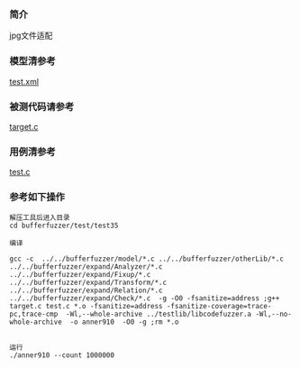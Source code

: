 ### 简介

jpg文件适配

### 模型清参考  
[test.xml](../../test/test35/test.xml)

### 被测代码请参考  

[target.c](../../test/test35/target.c)

### 用例清参考  
[test.c](../../test/test35/test.c)


### 参考如下操作

```
解压工具后进入目录
cd bufferfuzzer/test/test35

编译

gcc -c  ../../bufferfuzzer/model/*.c ../../bufferfuzzer/otherLib/*.c ../../bufferfuzzer/expand/Analyzer/*.c  ../../bufferfuzzer/expand/Fixup/*.c  ../../bufferfuzzer/expand/Transform/*.c ../../bufferfuzzer/expand/Relation/*.c ../../bufferfuzzer/expand/Check/*.c  -g -O0 -fsanitize=address ;g++ target.c test.c *.o -fsanitize=address -fsanitize-coverage=trace-pc,trace-cmp  -Wl,--whole-archive ../testlib/libcodefuzzer.a -Wl,--no-whole-archive  -o anner910  -O0 -g ;rm *.o


运行
./anner910 --count 1000000
```
